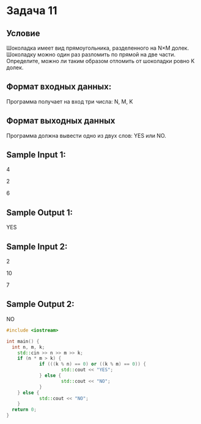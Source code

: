 # Задача 11

## Условие

Шоколадка имеет вид прямоугольника, разделенного на N×M долек. Шоколадку можно один раз разломить по прямой на две части. Определите, можно ли таким образом отломить от шоколадки ровно K долек. 

## Формат входных данных:

Программа получает на вход три числа: N, M, K

## Формат выходных данных

Программа должна вывести одно из двух слов: YES или NO. 

## Sample Input 1:

4

2

6

## Sample Output 1:

YES

## Sample Input 2:

2

10

7

## Sample Output 2:

NO

``` cpp
#include <iostream>

int main() {
  int n, m, k;
	std::cin >> n >> m >> k;
	if (n * m > k) {   
			if (((k % n) == 0) or ((k % m) == 0)) {
					std::cout << "YES";
			} else {
					std::cout << "NO";
			}        
	} else {
			std::cout << "NO";
	}
  return 0;
}
```
